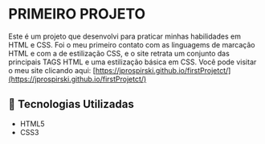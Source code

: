 # PRIMEIRO PROJETO

Este é um projeto que desenvolvi para praticar minhas habilidades em HTML e CSS. Foi o meu primeiro contato com as linguagems de marcação HTML e com a de estilização CSS, e o site retrata um conjunto das principais TAGS HTML e uma estilização básica em CSS.
Você pode visitar o meu site clicando aqui: [https://jprospirski.github.io/firstProjetct/](https://jprospirski.github.io/firstProjetct/)

## 🚀 Tecnologias Utilizadas
* HTML5
* CSS3


